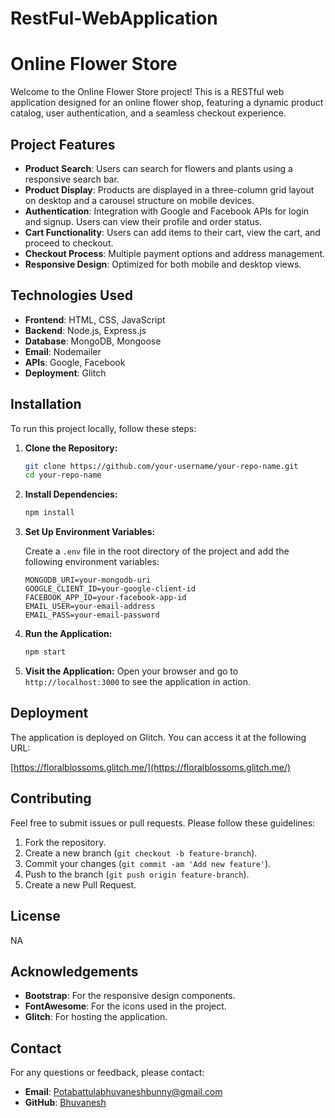 # RestFul-WebApplication
# Online Flower Store

Welcome to the Online Flower Store project! This is a RESTful web application designed for an online flower shop, featuring a dynamic product catalog, user authentication, and a seamless checkout experience.

## Project Features

- **Product Search**: Users can search for flowers and plants using a responsive search bar.
- **Product Display**: Products are displayed in a three-column grid layout on desktop and a carousel structure on mobile devices.
- **Authentication**: Integration with Google and Facebook APIs for login and signup. Users can view their profile and order status.
- **Cart Functionality**: Users can add items to their cart, view the cart, and proceed to checkout.
- **Checkout Process**: Multiple payment options and address management.
- **Responsive Design**: Optimized for both mobile and desktop views.

## Technologies Used

- **Frontend**: HTML, CSS, JavaScript
- **Backend**: Node.js, Express.js
- **Database**: MongoDB, Mongoose
- **Email**: Nodemailer
- **APIs**: Google, Facebook
- **Deployment**: Glitch

## Installation

To run this project locally, follow these steps:

1. **Clone the Repository:**
    ```bash
    git clone https://github.com/your-username/your-repo-name.git
    cd your-repo-name
    ```

2. **Install Dependencies:**
    ```bash
    npm install
    ```

3. **Set Up Environment Variables:**

    Create a `.env` file in the root directory of the project and add the following environment variables:
    ```
    MONGODB_URI=your-mongodb-uri
    GOOGLE_CLIENT_ID=your-google-client-id
    FACEBOOK_APP_ID=your-facebook-app-id
    EMAIL_USER=your-email-address
    EMAIL_PASS=your-email-password
    ```

4. **Run the Application:**
    ```bash
    npm start
    ```

5. **Visit the Application:**
    Open your browser and go to `http://localhost:3000` to see the application in action.

## Deployment

The application is deployed on Glitch. You can access it at the following URL:

[https://floralblossoms.glitch.me/](https://floralblossoms.glitch.me/)

## Contributing

Feel free to submit issues or pull requests. Please follow these guidelines:

1. Fork the repository.
2. Create a new branch (`git checkout -b feature-branch`).
3. Commit your changes (`git commit -am 'Add new feature'`).
4. Push to the branch (`git push origin feature-branch`).
5. Create a new Pull Request.

## License
NA

## Acknowledgements

- **Bootstrap**: For the responsive design components.
- **FontAwesome**: For the icons used in the project.
- **Glitch**: For hosting the application.

## Contact

For any questions or feedback, please contact:

- **Email**: Potabattulabhuvaneshbunny@gmail.com
- **GitHub**: [Bhuvanesh](https://github.com/BHUVANESH-uay)
